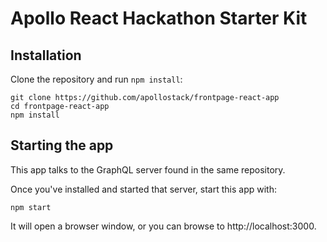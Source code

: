 # Apollo React Hackathon Starter Kit

## Installation

Clone the repository and run `npm install`:

```
git clone https://github.com/apollostack/frontpage-react-app
cd frontpage-react-app
npm install
```

## Starting the app

This app talks to the GraphQL server found in the same repository.

Once you've installed and started that server, start this app with:

```
npm start
```

It will open a browser window, or you can browse to http://localhost:3000.
